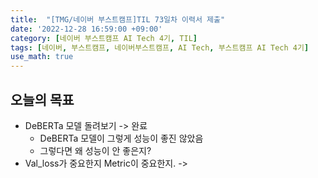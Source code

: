 ```yaml
---
title:  "[TMG/네이버 부스트캠프]TIL 73일차 이력서 제출"
date: '2022-12-28 16:59:00 +09:00'
category: [네이버 부스트캠프 AI Tech 4기, TIL]
tags: [네이버, 부스트캠프, 네이버부스트캠프, AI Tech, 부스트캠프 AI Tech 4기]
use_math: true
---
```


## 오늘의 목표
- DeBERTa 모델 돌려보기 -> 완료
    - DeBERTa 모델이 그렇게 성능이 좋진 않았음
    - 그렇다면 왜 성능이 안 좋은지?
- Val_loss가 중요한지 Metric이 중요한지. -> 
